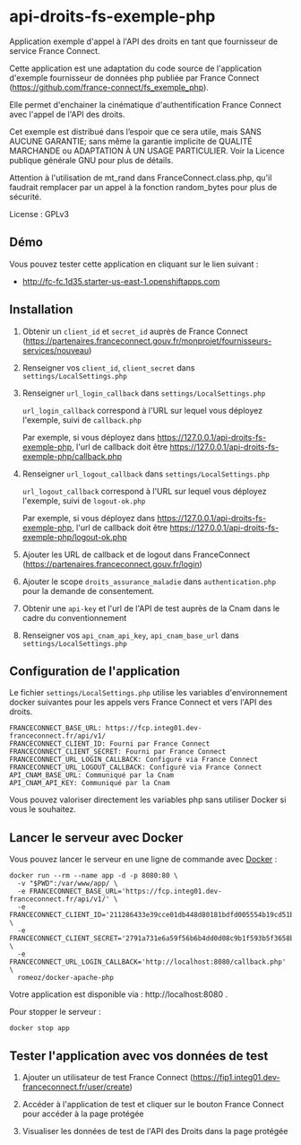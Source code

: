 # api-droits-fs-exemple-php

Application exemple d'appel à l'API des droits en tant que fournisseur de service France Connect.

Cette application est une adaptation du code source de l'application d'exemple fournisseur de données php publiée par France Connect (https://github.com/france-connect/fs_exemple_php).

Elle permet d'enchainer la cinématique d'authentification France Connect avec l'appel de l'API des droits.

Cet exemple est distribué dans l’espoir que ce sera utile, mais SANS AUCUNE GARANTIE; sans même la garantie implicite de QUALITÉ MARCHANDE ou ADAPTATION À UN USAGE PARTICULIER. Voir la Licence publique générale GNU pour plus de détails.

Attention à l'utilisation de mt_rand dans FranceConnect.class.php, qu'il faudrait remplacer par un appel à la fonction random_bytes pour plus de sécurité.

License : GPLv3

## Démo

Vous pouvez tester cette application en cliquant sur le lien suivant :

* http://fc-fc.1d35.starter-us-east-1.openshiftapps.com

## Installation

1. Obtenir un `client_id` et `secret_id` auprès de France Connect (https://partenaires.franceconnect.gouv.fr/monprojet/fournisseurs-services/nouveau)

2. Renseigner vos `client_id`, `client_secret` dans `settings/LocalSettings.php`

3. Renseigner `url_login_callback` dans `settings/LocalSettings.php`

   `url_login_callback` correspond à l'URL sur lequel vous déployez l'exemple, suivi de `callback.php`

   Par exemple, si vous déployez dans https://127.0.0.1/api-droits-fs-exemple-php, l'url de callback doit être https://127.0.0.1/api-droits-fs-exemple-php/callback.php

4. Renseigner `url_logout_callback` dans `settings/LocalSettings.php`

   `url_logout_callback` correspond à l'URL sur lequel vous déployez l'exemple, suivi de `logout-ok.php`

   Par exemple, si vous déployez dans https://127.0.0.1/api-droits-fs-exemple-php, l'url de callback doit être https://127.0.0.1/api-droits-fs-exemple-php/logout-ok.php

5. Ajouter les URL de callback et de logout dans FranceConnect (https://partenaires.franceconnect.gouv.fr/login)

6. Ajouter le scope `droits_assurance_maladie` dans `authentication.php` pour la demande de consentement.

7. Obtenir une `api-key` et l'url de l'API de test auprès de la Cnam dans le cadre du conventionnement

8. Renseigner vos `api_cnam_api_key`, `api_cnam_base_url` dans `settings/LocalSettings.php`

## Configuration de l'application

Le fichier `settings/LocalSettings.php` utilise les variables d'environnement docker suivantes pour les appels vers France Connect et vers l'API des droits.
```
FRANCECONNECT_BASE_URL: https://fcp.integ01.dev-franceconnect.fr/api/v1/
FRANCECONNECT_CLIENT_ID: Fourni par France Connect
FRANCECONNECT_CLIENT_SECRET: Fourni par France Connect
FRANCECONNECT_URL_LOGIN_CALLBACK: Configuré via France Connect
FRANCECONNECT_URL_LOGOUT_CALLBACK: Configuré via France Connect
API_CNAM_BASE_URL: Communiqué par la Cnam
API_CNAM_API_KEY: Communiqué par la Cnam
```
Vous pouvez valoriser directement les variables php sans utiliser Docker si vous le souhaitez.

## Lancer le serveur avec Docker

Vous pouvez lancer le serveur en une ligne de commande avec [Docker](https://docs.docker.com/install/) :

```
docker run --rm --name app -d -p 8080:80 \
  -v "$PWD":/var/www/app/ \
  -e FRANCECONNECT_BASE_URL='https://fcp.integ01.dev-franceconnect.fr/api/v1/' \
  -e FRANCECONNECT_CLIENT_ID='211286433e39cce01db448d80181bdfd005554b19cd51b3fe7943f6b3b86ab6e' \
  -e FRANCECONNECT_CLIENT_SECRET='2791a731e6a59f56b6b4dd0d08c9b1f593b5f3658b9fd731cb24248e2669af4b' \
  -e FRANCECONNECT_URL_LOGIN_CALLBACK='http://localhost:8080/callback.php' \
  romeoz/docker-apache-php
```

Votre application est disponible via : http://localhost:8080 .

Pour stopper le serveur :

```
docker stop app
```

## Tester l'application avec vos données de test

1. Ajouter un utilisateur de test France Connect (https://fip1.integ01.dev-franceconnect.fr/user/create)

2. Accéder à l'application de test et cliquer sur le bouton France Connect pour accéder à la page protégée

3. Visualiser les données de test de l'API des Droits dans la page protégée

